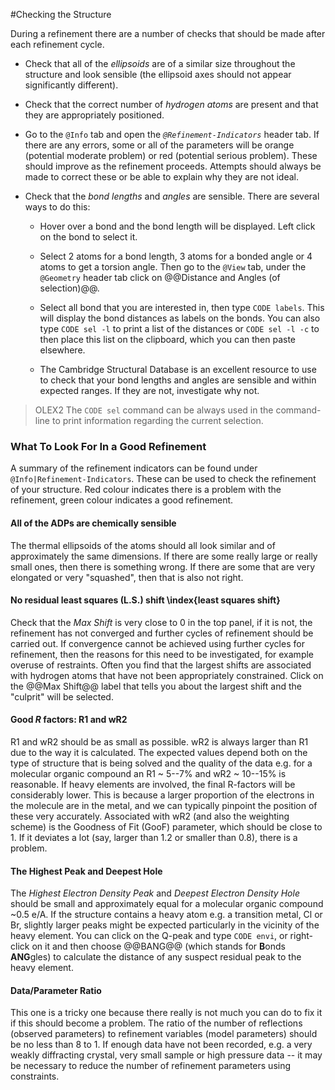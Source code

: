 #Checking the Structure

During a refinement there are a number of checks that should be made after each refinement cycle.

- Check that all of the *ellipsoids* are of a similar size throughout the structure and look sensible (the ellipsoid axes should not appear significantly different).

- Check that the correct number of *hydrogen atoms* are present and that they are appropriately positioned.

- Go to the `@Info` tab and open the *`@Refinement-Indicators`* header tab. If there are any errors, some or all of the parameters will be orange (potential moderate problem) or red (potential serious problem). These should improve as the refinement proceeds. Attempts should always be made to correct these or be able to explain why they are not ideal.

- Check that the *bond lengths* and *angles* are sensible. There are several ways to do this:

    - Hover over a bond and the bond length will be displayed. Left click on the bond to select it.

    - Select 2 atoms for a bond length, 3 atoms for a bonded angle or 4 atoms to get a torsion angle. Then go to the `@View` tab, under the `@Geometry` header tab click on @@Distance and Angles (of selection)@@.

    - Select all bond that you are interested in, then type `CODE labels`. This will display the bond distances as labels on the bonds. You can also type `CODE sel -l` to print a list of the distances or `CODE sel -l -c` to then place this list on the clipboard, which you can then paste elsewhere.

    - The Cambridge Structural Database is an excellent resource to use to check that your bond lengths and angles are sensible and within expected ranges. If they are not, investigate why not.

>OLEX2 The `CODE sel` command can be always used in the command-line to print information regarding the current selection.

### What To Look For In a Good Refinement

A summary of the refinement indicators can be found under `@Info|Refinement-Indicators`. These can be used to check the refinement of your structure. Red colour indicates there is a problem with the refinement, green colour indicates a good refinement.

#### All of the ADPs are chemically sensible
The thermal ellipsoids of the atoms should all look similar and of approximately the same dimensions. If there are some really large or really small ones, then there is something wrong. If there are some that are very elongated or very "squashed", then that is also not right.

#### No residual least squares (L.S.) shift \index{least squares shift}
Check that the *Max Shift* is very close to 0 in the top panel, if it is not, the refinement has not converged and further cycles of refinement should be carried out. If convergence cannot be achieved using further cycles for refinement, then the reasons for this need to be investigated, for example overuse of restraints. Often you find that the largest shifts are associated with hydrogen atoms that have not been appropriately constrained. Click on the @@Max Shift@@ label that tells you about the largest shift and the "culprit" will be selected.

#### Good $R$ factors: R1 and wR2
R1 and wR2 should be as small as possible. wR2 is always larger than R1 due to the way it is calculated. The expected values depend both on the type of structure that is being solved and the quality of the data e.g. for a molecular organic compound an R1 ~ 5--7% and wR2 ~ 10--15% is reasonable. If heavy elements are involved, the final R-factors will be considerably lower. This is because a larger proportion of the electrons in the molecule are in the metal, and we can typically pinpoint the position of these very accurately. Associated with wR2 (and also the weighting scheme) is the Goodness of Fit (GooF) parameter, which should be close to 1. If it deviates a lot (say, larger than 1.2 or smaller than 0.8), there is a problem.

#### The Highest Peak and Deepest Hole
The *Highest Electron Density Peak* and *Deepest Electron Density Hole* should be small and approximately equal for a molecular organic compound ~0.5 e/A. If the structure contains a heavy atom e.g. a transition metal, Cl or Br, slightly larger peaks might be expected particularly in the vicinity of the heavy element. You can click on the Q-peak and type `CODE envi`, or right-click on it and then choose @@BANG@@ (which stands for **B**onds **ANG**gles) to calculate the distance of any suspect residual peak to the heavy element.

#### Data/Parameter Ratio
This one is a tricky one because there really is not much you can do to fix it if this should become a problem. The ratio of the number of reflections (observed parameters) to refinement variables (model parameters) should be no less than 8 to 1. If enough data have not been recorded, e.g. a very weakly diffracting crystal, very small sample or high pressure data -- it may be necessary to reduce the number of refinement parameters using constraints.
